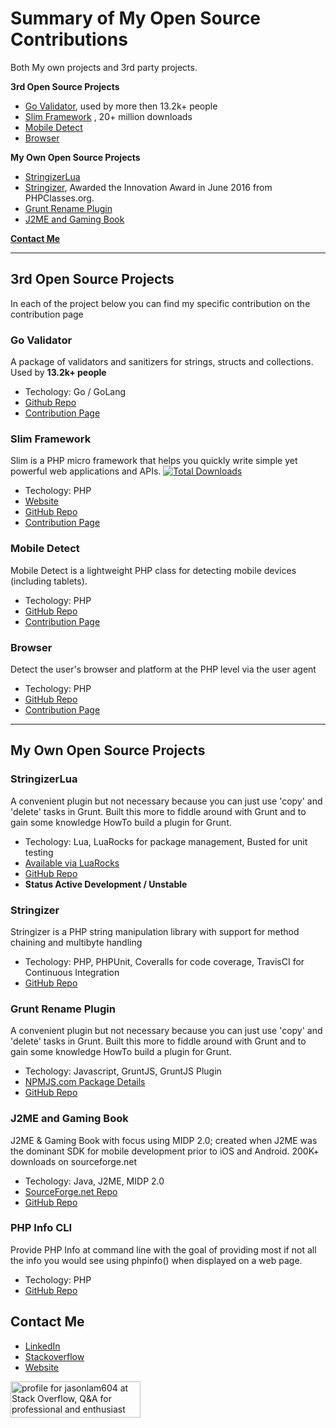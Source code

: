 # Summary of My Open Source Contributions
Both My own projects and 3rd party projects.

**3rd Open Source Projects**
* [Go Validator](#go-validator), used by more then 13.2k+ people
* [Slim Framework](#slim-framework) , 20+ million downloads
* [Mobile Detect](#mobile-detect)
* [Browser](#browser)

**My Own Open Source Projects**
* [StringizerLua](#stringizerlua)
* [Stringizer](#stringizer), Awarded the Innovation Award in June 2016 from PHPClasses.org.
* [Grunt Rename Plugin](#grunt-rename-plugin)
* [J2ME and Gaming Book](#j2me-and-gaming-book)

**[Contact Me](#contact-me)**

---
## 3rd Open Source Projects
In each of the project below you can find my specific contribution on the contribution page

### Go Validator
A package of validators and sanitizers for strings, structs and collections. Used by **13.2k+ people**
- Techology: Go / GoLang
- [Github Repo](https://github.com/asaskevich/govalidator)
- [Contribution Page](https://github.com/asaskevich/govalidator/graphs/contributors)

### Slim Framework
Slim is a PHP micro framework that helps you quickly write simple yet powerful web applications and APIs. [![Total Downloads](https://poser.pugx.org/slim/slim/downloads)](https://packagist.org/packages/slim/slim)
- Techology: PHP
- [Website](https://www.slimframework.com/)
- [GitHub Repo](https://github.com/slimphp/Slim)
- [Contribution Page](https://github.com/slimphp/Slim/graphs/contributors)

### Mobile Detect
Mobile Detect is a lightweight PHP class for detecting mobile devices (including tablets).
- Techology: PHP
- [GitHub Repo](https://github.com/serbanghita/Mobile-Detect)
- [Contribution Page](https://github.com/serbanghita/Mobile-Detect/graphs/contributors)

### Browser
Detect the user's browser and platform at the PHP level via the user agent
- Techology: PHP
- [GitHub Repo](https://github.com/cbschuld/Browser.php)
- [Contribution Page](https://github.com/cbschuld/Browser.php/graphs/contributors)

---

## My Own Open Source Projects

### StringizerLua
A convenient plugin but not necessary because you can just use 'copy' and 'delete' tasks in Grunt. Built this more to fiddle around with Grunt and to gain some knowledge HowTo build a plugin for Grunt.
- Techology: Lua, LuaRocks for package management, Busted for unit testing
- [Available via LuaRocks](https://luarocks.org/modules/jasonlam604/stringizer-lua)
- [GitHub Repo](https://github.com/jasonlam604/StringizerLua)
- **Status Active Development / Unstable**

### Stringizer
Stringizer is a PHP string manipulation library with support for method chaining and multibyte handling
- Techology: PHP, PHPUnit, Coveralls for code coverage, TravisCI for Continuous Integration
- [GitHub Repo](https://github.com/jasonlam604/Stringizer)

### Grunt Rename Plugin
A convenient plugin but not necessary because you can just use 'copy' and 'delete' tasks in Grunt. Built this more to fiddle around with Grunt and to gain some knowledge HowTo build a plugin for Grunt.
- Techology: Javascript, GruntJS, GruntJS Plugin
- [NPMJS.com Package Details](https://www.npmjs.com/package/grunt-rename-util)
- [GitHub Repo](https://github.com/jasonlam604/grunt-rename-util)

### J2ME and Gaming Book
J2ME & Gaming Book with focus using MIDP 2.0; created when J2ME was the dominant SDK for mobile development prior to iOS and Android.  200K+ downloads on sourceforge.net
- Techology: Java, J2ME, MIDP 2.0
- [SourceForge.net Repo](https://sourceforge.net/projects/j2megamingbook/)
- [GitHub Repo](https://github.com/jasonlam604/j2megamingbook)

### PHP Info CLI
Provide PHP Info at command line with the goal of providing most if not all the info you would see using phpinfo() when displayed on a web page.
- Techology: PHP
- [GitHub Repo](https://github.com/jasonlam604/PhpInfoCLI)

## Contact Me
- [LinkedIn](https://www.linkedin.com/in/jasonlam604/)
- [Stackoverflow](https://stackoverflow.com/users/5348307/jasonlam604)
- [Website](https://jasonlam604.com/)

 <a href="https://stackoverflow.com/users/5348307/jasonlam604"><img src="https://stackoverflow.com/users/flair/5348307.png" width="208" height="58" alt="profile for jasonlam604 at Stack Overflow, Q&amp;A for professional and enthusiast programmers" title="profile for jasonlam604 at Stack Overflow, Q&amp;A for professional and enthusiast programmers"></a>
